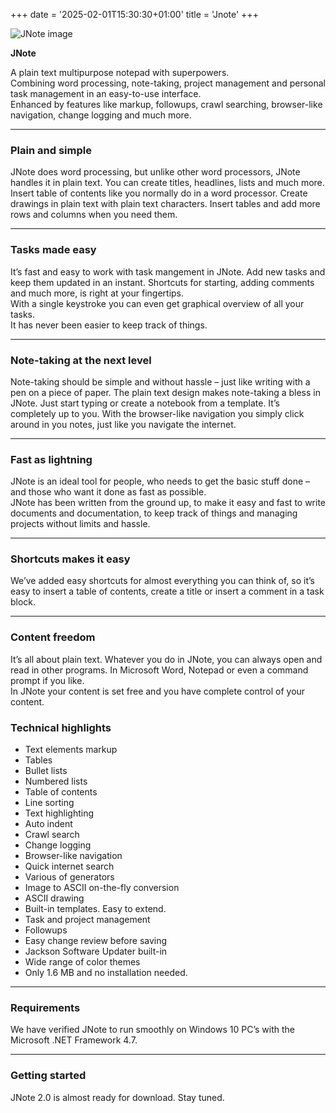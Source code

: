+++
date = '2025-02-01T15:30:30+01:00'
title = 'Jnote'
+++

![JNote image](/images/color_logo_transparent-1024x1024.png?width=200px)

**JNote**

 A plain text multipurpose notepad with superpowers.  
Combining word processing, note-taking, project management and personal task management in an easy-to-use interface.  
Enhanced by features like markup, followups, crawl searching, browser-like navigation, change logging and much more.

- - - - - -

### Plain and simple
JNote does word processing, but unlike other word processors, JNote handles it in plain text. You can create titles, headlines, lists and much more.
Insert table of contents like you normally do in a word processor.
Create drawings in plain text with plain text characters.
Insert tables and add more rows and columns when you need them.

- - - - - -

### Tasks made easy

It’s fast and easy to work with task mangement in JNote. Add new tasks and keep them updated in an instant. Shortcuts for starting, adding comments and much more, is right at your fingertips.  
With a single keystroke you can even get graphical overview of all your tasks.  
It has never been easier to keep track of things.

- - - - - -

### Note-taking at the next level

Note-taking should be simple and without hassle – just like writing with a pen on a piece of paper. The plain text design makes note-taking a bless in JNote. Just start typing or create a notebook from a template. It’s completely up to you. With the browser-like navigation you simply click around in you notes, just like you navigate the internet.

- - - - - -

### Fast as lightning

JNote is an ideal tool for people, who needs to get the basic stuff done – and those who want it done as fast as possible.   
JNote has been written from the ground up, to make it easy and fast to write documents and documentation, to keep track of things and managing projects without limits and hassle.

- - - - - -

### Shortcuts makes it easy

We’ve added easy shortcuts for almost everything you can think of, so it’s easy to insert a table of contents, create a title or insert a comment in a task block.

- - - - - -

### Content freedom

It’s all about plain text. Whatever you do in JNote, you can always open and read in other programs. In Microsoft Word, Notepad or even a command prompt if you like.  
In JNote your content is set free and you have complete control of your content.

### Technical highlights

- Text elements markup
- Tables
- Bullet lists
- Numbered lists
- Table of contents
- Line sorting
- Text highlighting
- Auto indent
- Crawl search
- Change logging
- Browser-like navigation
- Quick internet search
- Various of generators
- Image to ASCII on-the-fly conversion
- ASCII drawing
- Built-in templates. Easy to extend.
- Task and project management
- Followups
- Easy change review before saving
- Jackson Software Updater built-in
- Wide range of color themes
- Only 1.6 MB and no installation needed.

- - - - - -

### Requirements

We have verified JNote to run smoothly on Windows 10 PC’s with the Microsoft .NET Framework 4.7.

- - - - - -

### Getting started

JNote 2.0 is almost ready for download. Stay tuned.
